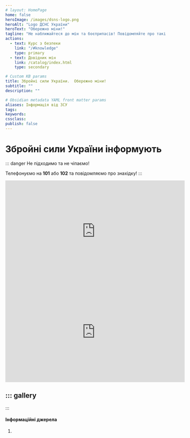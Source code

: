 ```yaml
---
# layout: HomePage
home: false
heroImage: /images/dsns-logo.png
heroAlt: "Logo ДСНС України"
heroText: "Обережно міни!"
tagline: "Не наближайтеся до мін та боєприпасів! Повідомляйте про такі знахідки рятувальників або поліцію! Розкажіть про це дітям!"
actions:
  - text: Курс з безпеки
    link: "/#knowledge"
    type: primary
  - text: Довідник мін
    link: /catalog/index.html
    type: secondary

# Custom KB params
title: Збройні сили України.  Обережно міни!
subtitle: ""
description: ""

# Obsidian metadata YAML front matter params
aliases: Інформація від ЗСУ
tags:
keywords:
cssclass:
publish: false
---
```



# Збройні сили України інформують

::: danger 
Не підходимо та не чіпаємо!

Телефонуємо на **101** або **102** та повідомляємо про знахідку!
:::


<iframe width="560" height="315" src="https://www.youtube.com/embed/MPAUSe4bX7U" title="YouTube video player" frameborder="0" allow="accelerometer; autoplay; clipboard-write; encrypted-media; gyroscope; picture-in-picture" allowfullscreen></iframe>



<iframe width="560" height="315" src="https://www.youtube.com/embed/-DekGvcqboM" title="YouTube video player" frameborder="0" allow="accelerometer; autoplay; clipboard-write; encrypted-media; gyroscope; picture-in-picture" allowfullscreen></iframe>

::: gallery
- 
:::

#### Інформаційні джерела
1. 
